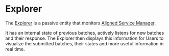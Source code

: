 # Explorer

The [Explorer](https://explorer.alignedlayer.com) is a passive entity that monitors [Aligned Service Manager](./service_manager.md).

It has an internal state of previous batches, actively listens for new batches and their response. The Explorer then displays this information for Users to visualize the submitted batches, their states and more useful information in real time.
